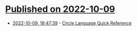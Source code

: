 # [Published on 2022-10-09](index.md)

* [2022-10-09, 18:47:39](https://lobste.rs/s/mmcnfb/circle_language_quick_reference) - [Circle Language Quick Reference](https://www.circle-lang.org/quickref.html)
